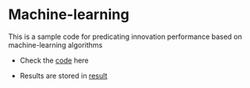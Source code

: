 # Machine-learning

This is a sample code for predicating innovation performance based on machine-learning algorithms

- Check the [code](./code/model_selection.ipynb) here

- Results are stored in [result](./result)